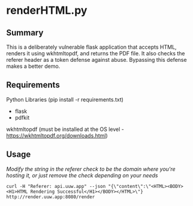 # renderHTML.py

## Summary
This is a deliberately vulnerable flask application that accepts HTML, renders it using wkhtmltopdf, and returns the PDF file.
It also checks the referer header as a token defense against abuse.  Bypassing this defense makes a better demo.

## Requirements
Python Libraries (pip install -r requirements.txt)
* flask
* pdfkit

wkhtmltopdf (must be installed at the OS level - https://wkhtmltopdf.org/downloads.html)

## Usage
_Modify the string in the referer check to be the domain where you're hosting it, or just remove the check depending on your needs_

``curl -H "Referer: api.uuw.app" --json "{\"content\":\"<HTML><BODY><H1>HTML Rendering Successful</H1></BODY></HTML>\"} http://render.uuw.app:8080/render``
